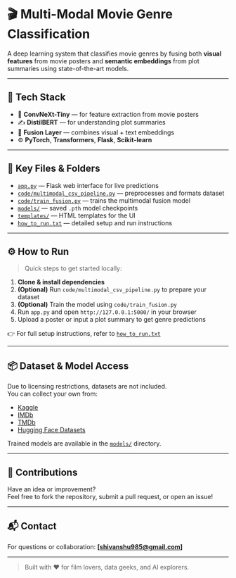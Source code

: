 # 🎬 Multi-Modal Movie Genre Classification

A deep learning system that classifies movie genres by fusing both **visual features** from movie posters and **semantic embeddings** from plot summaries using state-of-the-art models.

---

## 🧠 Tech Stack

- 🎨 **ConvNeXt-Tiny** — for feature extraction from movie posters  
- ✍️ **DistilBERT** — for understanding plot summaries  
- 🔗 **Fusion Layer** — combines visual + text embeddings  
- ⚙️ **PyTorch**, **Transformers**, **Flask**, **Scikit-learn**

---

## 📁 Key Files & Folders

- [`app.py`](app.py) — Flask web interface for live predictions  
- [`code/multimodal_csv_pipeline.py`](code/multimodal_csv_pipeline.py) — preprocesses and formats dataset  
- [`code/train_fusion.py`](code/train_fusion.py) — trains the multimodal fusion model  
- [`models/`](models/) — saved `.pth` model checkpoints  
- [`templates/`](templates/) — HTML templates for the UI  
- [`how_to_run.txt`](how_to_run.txt) — detailed setup and run instructions  

---

## ⚙️ How to Run

> Quick steps to get started locally:

1. **Clone & install dependencies**
2. **(Optional)** Run `code/multimodal_csv_pipeline.py` to prepare your dataset  
3. **(Optional)** Train the model using `code/train_fusion.py`  
4. Run `app.py` and open `http://127.0.0.1:5000/` in your browser  
5. Upload a poster or input a plot summary to get genre predictions  

👉 For full setup instructions, refer to [`how_to_run.txt`](how_to_run.txt)

---

## 📦 Dataset & Model Access

Due to licensing restrictions, datasets are not included.  
You can collect your own from:
- [Kaggle](https://www.kaggle.com/)
- [IMDb](https://www.imdb.com/)
- [TMDb](https://www.themoviedb.org/)
- [Hugging Face Datasets](https://huggingface.co/datasets)

Trained models are available in the [`models/`](models) directory.  

---

## 🤝 Contributions

Have an idea or improvement?  
Feel free to fork the repository, submit a pull request, or open an issue!

---

## 📬 Contact

For questions or collaboration: **[shivanshu985@gmail.com]**

---

> Built with ❤️ for film lovers, data geeks, and AI explorers.
